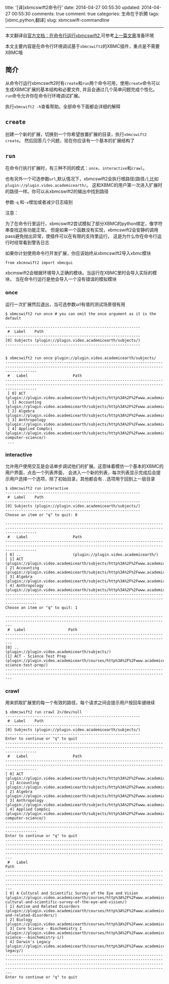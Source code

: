 title: '[译]xbmcswift2命令行'
date: 2014-04-27 00:55:30
updated: 2014-04-27 00:55:30
comments: true
comment: true
categories: 生命在于折腾
tags: [xbmc,python,翻译]
slug: xbmcswift-commandline

---

本文翻译自[官方文档：在命令行运行xbmcswift2][xbmcswift-cmd],可参考[上一篇文章][xbmcswift-installation]准备环境

本文主要内容是在命令行环境调试基于`xbmcswift2`的XBMC插件，重点是不需要XBMC哦

<!-- more -->

## 简介

从命令行运行xbmcswift2时有`create`和`run`两个命令可用，使用`create`命令可以生成XBMC扩展的基本结构和必要文件,
并且会通过几个简单问题完成个性化。`run`命令允许你在命令行环境调试扩展。

执行`xbmcwift2 -h`查看帮助。全部命令下面都会详细的解释

## `create`


创建一个新的扩展，切换到一个你希望放置扩展的目录，执行`xbmcswift2 create`。
然后回答几个问题，现在你应该有一个基本的扩展结构了

## `run`

在命令行执行扩展时，有三种不同的模式：`once`、`interactive`和`crawl`。

也有另外一个可选参数`url`,默认情况下，xbmcswift2会执行根路径(路径`/`),比如`plugin://plugin.video.academicearth/`。
这和XBMC的用户第一次进入扩展时的路径一样。你可以从xbmcswift2的输出中找到路径

参数`-q` 和`-v`增加或者减少日志级别

注意：

为了在命令行里运行，xbmcswift2尝试模拟了部分XBMC的python绑定，像字符串查找这些功能正常。
但是如果一个函数没有实现，xbmcswift2会安静的调用pass避免抛出异常，使插件可以在有限的支持里运行。
这是为什么你在命令行运行时经常看到警告日志

如果你计划使用命令行开发扩展，你应该始终从xbmcswift2导入xbmc模块

	from xbcmswift2 import xbmcgui

xbcmswift2会根据环境导入正确的模块。当运行在XBMC里时会导入实际的模块，
 当在命令行运行是他会导入一个没有错误的模拟模块
    

### once
运行一次扩展然后退出，当可选参数url有值的测试场景很有用

    $ xbmcswift2 run once # you can omit the once argument as it is the default

    ------------------------------------------------------------
     #  Label    Path
    ------------------------------------------------------------
    [0] Subjects (plugin://plugin.video.academicearth/subjects/)
    ------------------------------------------------------------


    $ xbmcswift2 run once plugin://plugin.video.academicearth/subjects/
    ----------------------------------------------------------------------------------------------------------------------------------------------------------
     #   Label                    Path
    ----------------------------------------------------------------------------------------------------------------------------------------------------------
     [ 0] ACT                      (plugin://plugin.video.academicearth/subjects/http%3A%2F%2Fwww.academicearth.org%2Fsubjects%2Fact/)
     [ 1] Accounting               (plugin://plugin.video.academicearth/subjects/http%3A%2F%2Fwww.academicearth.org%2Fsubjects%2Faccounting/)
     [ 2] Algebra                  (plugin://plugin.video.academicearth/subjects/http%3A%2F%2Fwww.academicearth.org%2Fsubjects%2Falgebra/)
     [ 3] Anthropology             (plugin://plugin.video.academicearth/subjects/http%3A%2F%2Fwww.academicearth.org%2Fsubjects%2Fanthropology/)
     [ 4] Applied CompSci          (plugin://plugin.video.academicearth/subjects/http%3A%2F%2Fwww.academicearth.org%2Fsubjects%2Fapplied-computer-science/)
     ...


### interactive

允许用户使用交互是会话单步调试他们的扩展。这意味着模仿一个基本的XBMC的用户界面，点击一个列表界面，
会进入一个新的列表，每次列表显示完成后会提示用户选择一个选项，除了初始目录，其他都会有`..`选项用于回到上一层目录

    $ xbmcswift2 run interactive
    ------------------------------------------------------------
     #  Label    Path
    ------------------------------------------------------------
    [0] Subjects (plugin://plugin.video.academicearth/subjects/)
    ------------------------------------------------------------
    Choose an item or "q" to quit: 0

    ----------------------------------------------------------------------------------------------------------------------------------------------------------
     #   Label                    Path
    ----------------------------------------------------------------------------------------------------------------------------------------------------------
    [ 0] ..                       (plugin://plugin.video.academicearth/)
    [ 1] ACT                      (plugin://plugin.video.academicearth/subjects/http%3A%2F%2Fwww.academicearth.org%2Fsubjects%2Fact/)
    [ 2] Accounting               (plugin://plugin.video.academicearth/subjects/http%3A%2F%2Fwww.academicearth.org%2Fsubjects%2Faccounting/)
    [ 3] Algebra                  (plugin://plugin.video.academicearth/subjects/http%3A%2F%2Fwww.academicearth.org%2Fsubjects%2Falgebra/)
    [ 4] Anthropology             (plugin://plugin.video.academicearth/subjects/http%3A%2F%2Fwww.academicearth.org%2Fsubjects%2Fanthropology/)
    ----------------------------------------------------------------------------------------------------------------------------------------------------------
    Choose an item or "q" to quit: 1

    -----------------------------------------------------------------------------------------------------------------------------------------------
     #  Label                   Path
    -----------------------------------------------------------------------------------------------------------------------------------------------
    [0] ..                      (plugin://plugin.video.academicearth/subjects/)
    [1] ACT - Science Test Prep (plugin://plugin.video.academicearth/courses/http%3A%2F%2Fwww.academicearth.org%2Fcourses%2Fact-science-test-prep/)
    -----------------------------------------------------------------------------------------------------------------------------------------------


### crawl

用来抓取扩展里的每一个有效的路径，每个请求之间会提示用户按回车键继续

    $ xbmcswift2 run crawl 2>/dev/null
    ------------------------------------------------------------
     #  Label    Path
    ------------------------------------------------------------
    [0] Subjects (plugin://plugin.video.academicearth/subjects/)
    ------------------------------------------------------------
    Enter to continue or "q" to quit
    ----------------------------------------------------------------------------------------------------------------------------------------------------------
     #   Label                    Path
    ----------------------------------------------------------------------------------------------------------------------------------------------------------
    [ 0] ACT                      (plugin://plugin.video.academicearth/subjects/http%3A%2F%2Fwww.academicearth.org%2Fsubjects%2Fact/)
    [ 1] Accounting               (plugin://plugin.video.academicearth/subjects/http%3A%2F%2Fwww.academicearth.org%2Fsubjects%2Faccounting/)
    [ 2] Algebra                  (plugin://plugin.video.academicearth/subjects/http%3A%2F%2Fwww.academicearth.org%2Fsubjects%2Falgebra/)
    [ 3] Anthropology             (plugin://plugin.video.academicearth/subjects/http%3A%2F%2Fwww.academicearth.org%2Fsubjects%2Fanthropology/)
    [ 4] Applied CompSci          (plugin://plugin.video.academicearth/subjects/http%3A%2F%2Fwww.academicearth.org%2Fsubjects%2Fapplied-computer-science/)
    ----------------------------------------------------------------------------------------------------------------------------------------------------------
    Enter to continue or "q" to quit
    -------------------------------------------------------------------------------------------------------------------------------------------------------------------------------------------------------------------------------------------------------------------------------------------
     #   Label                                                                                                  Path
    -------------------------------------------------------------------------------------------------------------------------------------------------------------------------------------------------------------------------------------------------------------------------------------------
    [ 0] A Cultural and Scientific Survey of the Eye and Vision                                                 (plugin://plugin.video.academicearth/courses/http%3A%2F%2Fwww.academicearth.org%2Fcourses%2Fa-cultural-and-scientific-survey-of-the-eye-and-vision/)
    [ 1] Autism and Related Disorders                                                                           (plugin://plugin.video.academicearth/courses/http%3A%2F%2Fwww.academicearth.org%2Fcourses%2Fautism-and-related-disorders/)
    [ 2] Biology                                                                                                (plugin://plugin.video.academicearth/courses/http%3A%2F%2Fwww.academicearth.org%2Fcourses%2Fbiology/)
    [ 3] Core Science - Biochemistry I                                                                          (plugin://plugin.video.academicearth/courses/http%3A%2F%2Fwww.academicearth.org%2Fcourses%2Fcore-science---biochemistry-i/)
    [ 4] Darwin's Legacy                                                                                        (plugin://plugin.video.academicearth/courses/http%3A%2F%2Fwww.academicearth.org%2Fcourses%2Fdarwins-legacy/)
    -------------------------------------------------------------------------------------------------------------------------------------------------------------------------------------------------------------------------------------------------------------------------------------------
    Enter to continue or "q" to quit


[xbmcswift-cmd]:http://www.xbmcswift.com/en/latest/commandline.html#commandline
[xbmcswift-installation]:/post/xbmcswift-installation